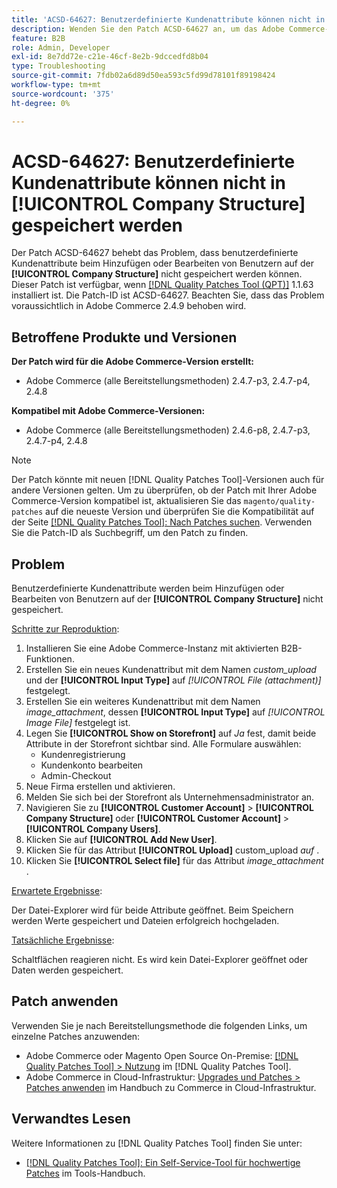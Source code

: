 ```yaml
---
title: 'ACSD-64627: Benutzerdefinierte Kundenattribute können nicht in [!UICONTROL Company Structure] gespeichert werden'
description: Wenden Sie den Patch ACSD-64627 an, um das Adobe Commerce-Problem zu beheben, bei dem benutzerdefinierte Kundenattribute beim Hinzufügen oder Bearbeiten von Benutzenden in [!UICONTROL Company Structure] nicht gespeichert werden können.
feature: B2B
role: Admin, Developer
exl-id: 8e7dd72e-c21e-46cf-8e2b-9dccedfd8b04
type: Troubleshooting
source-git-commit: 7fdb02a6d89d50ea593c5fd99d78101f89198424
workflow-type: tm+mt
source-wordcount: '375'
ht-degree: 0%

---
```


# ACSD-64627: Benutzerdefinierte Kundenattribute können nicht in [!UICONTROL Company Structure] gespeichert werden

Der Patch ACSD-64627 behebt das Problem, dass benutzerdefinierte Kundenattribute beim Hinzufügen oder Bearbeiten von Benutzern auf der **[!UICONTROL Company Structure]** nicht gespeichert werden können. Dieser Patch ist verfügbar, wenn [[!DNL Quality Patches Tool (QPT)]](/help/tools/quality-patches-tool/quality-patches-tool-to-self-serve-quality-patches.md) 1.1.63 installiert ist. Die Patch-ID ist ACSD-64627. Beachten Sie, dass das Problem voraussichtlich in Adobe Commerce 2.4.9 behoben wird.

## Betroffene Produkte und Versionen

**Der Patch wird für die Adobe Commerce-Version erstellt:**

* Adobe Commerce (alle Bereitstellungsmethoden) 2.4.7-p3, 2.4.7-p4, 2.4.8

**Kompatibel mit Adobe Commerce-Versionen:**

* Adobe Commerce (alle Bereitstellungsmethoden) 2.4.6-p8, 2.4.7-p3, 2.4.7-p4, 2.4.8

>[!NOTE]
>
>Der Patch könnte mit neuen [!DNL Quality Patches Tool]-Versionen auch für andere Versionen gelten. Um zu überprüfen, ob der Patch mit Ihrer Adobe Commerce-Version kompatibel ist, aktualisieren Sie das `magento/quality-patches` auf die neueste Version und überprüfen Sie die Kompatibilität auf der Seite [[!DNL Quality Patches Tool]: Nach Patches suchen](https://experienceleague.adobe.com/tools/commerce-quality-patches/index.html?lang=de). Verwenden Sie die Patch-ID als Suchbegriff, um den Patch zu finden.

## Problem

Benutzerdefinierte Kundenattribute werden beim Hinzufügen oder Bearbeiten von Benutzern auf der **[!UICONTROL Company Structure]** nicht gespeichert.

<u>Schritte zur Reproduktion</u>:

1. Installieren Sie eine Adobe Commerce-Instanz mit aktivierten B2B-Funktionen.
1. Erstellen Sie ein neues Kundenattribut mit dem Namen *custom_upload* und der **[!UICONTROL Input Type]** auf *[!UICONTROL File (attachment)]* festgelegt.
1. Erstellen Sie ein weiteres Kundenattribut mit dem Namen *image_attachment*, dessen **[!UICONTROL Input Type]** auf *[!UICONTROL Image File]* festgelegt ist.
1. Legen Sie **[!UICONTROL Show on Storefront]** auf *Ja* fest, damit beide Attribute in der Storefront sichtbar sind. Alle Formulare auswählen:
   * Kundenregistrierung
   * Kundenkonto bearbeiten
   * Admin-Checkout
1. Neue Firma erstellen und aktivieren.
1. Melden Sie sich bei der Storefront als Unternehmensadministrator an.
1. Navigieren Sie zu **[!UICONTROL Customer Account]** > **[!UICONTROL Company Structure]** oder **[!UICONTROL Customer Account]** > **[!UICONTROL Company Users]**.
1. Klicken Sie auf **[!UICONTROL Add New User]**.
1. Klicken Sie für das Attribut **[!UICONTROL Upload]** custom_upload *auf* .
1. Klicken Sie **[!UICONTROL Select file]** für das Attribut *image_attachment* .

<u>Erwartete Ergebnisse</u>:

Der Datei-Explorer wird für beide Attribute geöffnet. Beim Speichern werden Werte gespeichert und Dateien erfolgreich hochgeladen.

<u>Tatsächliche Ergebnisse</u>:

Schaltflächen reagieren nicht. Es wird kein Datei-Explorer geöffnet oder Daten werden gespeichert.

## Patch anwenden

Verwenden Sie je nach Bereitstellungsmethode die folgenden Links, um einzelne Patches anzuwenden:

* Adobe Commerce oder Magento Open Source On-Premise: [[!DNL Quality Patches Tool] > Nutzung](/help/tools/quality-patches-tool/usage.md) im [!DNL Quality Patches Tool].
* Adobe Commerce in Cloud-Infrastruktur: [Upgrades und Patches > Patches anwenden](https://experienceleague.adobe.com/docs/commerce-cloud-service/user-guide/develop/upgrade/apply-patches.html?lang=de) im Handbuch zu Commerce in Cloud-Infrastruktur.

## Verwandtes Lesen

Weitere Informationen zu [!DNL Quality Patches Tool] finden Sie unter:

* [[!DNL Quality Patches Tool]: Ein Self-Service-Tool für hochwertige Patches](/help/tools/quality-patches-tool/quality-patches-tool-to-self-serve-quality-patches.md) im Tools-Handbuch.
